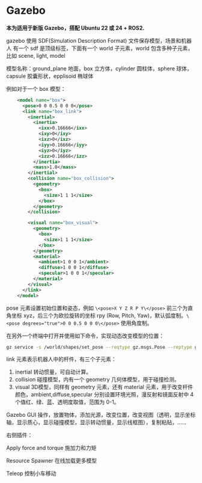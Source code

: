 # Gazebo

**本为适用于新版 Gazebo，搭配 Ubuntu 22 或 24 + ROS2.**

gazebo 使用 SDF(Simulation Description Format) 文件保存模型，场景和机器人
有一个 sdf 是顶级标签，下面有一个 world 子元素，world 包含多种子元素，比如 scene, light, model

模型名称：ground_plane 地面，box 立方体，cylinder 圆柱体，sphere 球体，capsule 胶囊形状，epplisoid 椭球体

例如对于一个 box 模型：

```xml
    <model name="box">
      <pose>0 0 0.5 0 0 0</pose>
      <link name="box_link">
        <inertial>
          <inertia>
            <ixx>0.16666</ixx>
            <ixy>0</ixy>
            <ixz>0</ixz>
            <iyy>0.16666</iyy>
            <iyz>0</iyz>
            <izz>0.16666</izz>
          </inertia>
          <mass>1.0</mass>
        </inertial>
        <collision name="box_collision">
          <geometry>
            <box>
              <size>1 1 1</size>
            </box>
          </geometry>
        </collision>

        <visual name="box_visual">
          <geometry>
            <box>
              <size>1 1 1</size>
            </box>
          </geometry>
          <material>
            <ambient>1 0 0 1</ambient>
            <diffuse>1 0 0 1</diffuse>
            <specular>1 0 0 1</specular>
          </material>
        </visual>
      </link>
    </model>
```

pose 元素设置初始位置和姿态，例如 `\<pose>X Y Z R P Y\</pose>` 前三个为直角坐标 xyz，后三个为欧拉旋转的坐标 rpy (Row, Pitch, Yaw)，默认弧度制。`\<pose degrees="true">0 0 0.5 0 0 0\</pose>` 使用角度制。

在另外一个终端中打开并使用如下命令，实现动态改变模型的位置：

```bash
gz service -s /world/shapes/set_pose --reqtype gz.msgs.Pose --reptype gz.msgs.Boolean --timeout 300 --req 'name: "box", position: {z: 5.0}'
```

link 元素表示机器人中的杆件，有三个子元素：

1. inertial 转动惯量，可自动计算。
2. collision 碰撞模型，内有一个 geometry 几何体模型，用于碰撞检测。
3. visual 3D模型，同样有 geometry 元素，还有 material 元素，用于改变杆件颜色，ambient,diffuse,specular 分别设置环境光照，漫反射和镜面反射中 4 个值红、绿、蓝、透明度取值，范围为 0-1。

Gazebo GUI 操作，放置物体，添加光源，改变位置，改变视图（透明，显示坐标轴，显示质心，显示碰撞模型，显示转动惯量，显示线框图），复制粘贴，……

右侧插件：

Apply force and torque 施加力和力矩

Resource Spawner 在线加载更多模型

Teleop 控制小车移动
